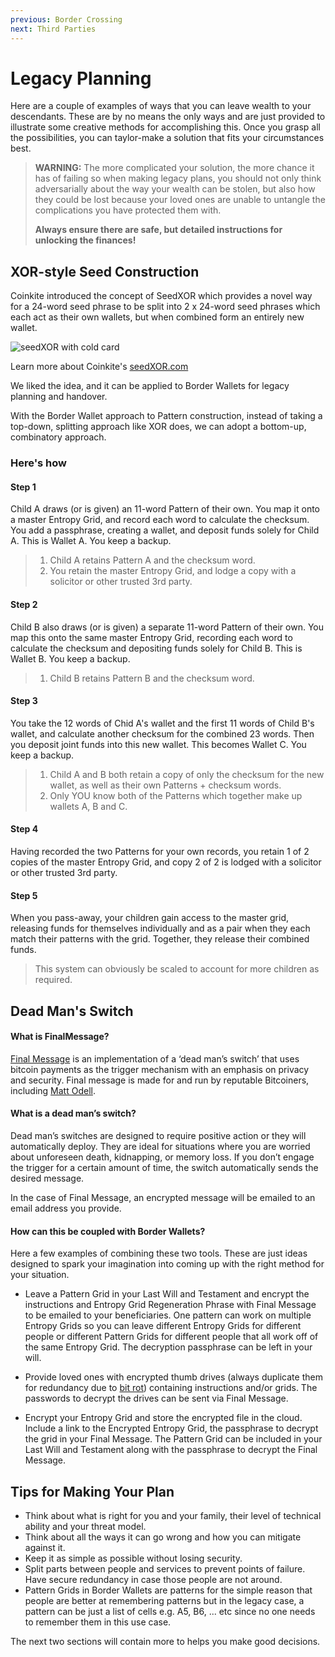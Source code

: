 ```yaml
---
previous: Border Crossing
next: Third Parties
---
```


# Legacy Planning

Here are a couple of examples of ways that you can leave wealth to your descendants. These are by no means the only ways and are just provided to illustrate some creative methods for accomplishing this. Once you grasp all the possibilities, you can taylor-make a solution that fits your circumstances best.

> **WARNING:** The more complicated your solution, the more chance it has of failing so when making legacy plans, you should not only think adversarially about the way your wealth can be stolen, but also how they could be lost because your loved ones are unable to untangle the complications you have protected them with.
>
> **Always ensure there are safe, but detailed instructions for unlocking the finances!**

## XOR-style Seed Construction

Coinkite introduced the concept of SeedXOR which provides a novel way for a 24-word seed phrase to be split into 2 x 24-word seed phrases which each act as their own wallets, but when combined form an entirely new wallet.

![seedXOR with cold card](/bw_docs_seedxor.png)

<caption>Learn more about Coinkite's <a href="https://seedxor.com/">seedXOR.com</a></caption> ​

We liked the idea, and it can be applied to Border Wallets for legacy planning and handover.

With the Border Wallet approach to Pattern construction, instead of taking a top-down, splitting approach like XOR does, we can adopt a bottom-up, combinatory approach.

### Here's how

#### Step 1

Child A draws (or is given) an 11-word Pattern of their own. You map it onto a master Entropy Grid, and record each word to calculate the checksum. You add a passphrase, creating a wallet, and deposit funds solely for Child A. This is Wallet A. You keep a backup.

> 1. Child A retains Pattern A and the checksum word.
> 2. You retain the master Entropy Grid, and lodge a copy with a solicitor or other trusted 3rd party.

#### Step 2

Child B also draws (or is given) a separate 11-word Pattern of their own. You map this onto the same master Entropy Grid, recording each word to calculate the checksum and depositing funds solely for Child B. This is Wallet B. You keep a backup.

> 1. Child B retains Pattern B and the checksum word.

#### Step 3

You take the 12 words of Chid A's wallet and the first 11 words of Child B's wallet, and calculate another checksum for the combined 23 words. Then you deposit joint funds into this new wallet. This becomes Wallet C. You keep a backup.

> 1. Child A and B both retain a copy of only the checksum for the new wallet, as well as their own Patterns + checksum words.
> 1. Only YOU know both of the Patterns which together make up wallets A, B and C.

#### Step 4

Having recorded the two Patterns for your own records, you retain 1 of 2 copies of the master Entropy Grid, and copy 2 of 2 is lodged with a solicitor or other trusted 3rd party.

#### Step 5

When you pass-away, your children gain access to the master grid, releasing funds for themselves individually and as a pair when they each match their patterns with the grid. Together, they release their combined funds.

> This system can obviously be scaled to account for more children as required.

## Dead Man's Switch

#### What is FinalMessage?

[Final Message](https://finalmessage.io) is an implementation of a ‘dead man’s switch’ that uses bitcoin payments as the trigger mechanism with an emphasis on privacy and security. Final message is made for and run by reputable Bitcoiners, including [Matt Odell](https://twitter.com/ODELL).

#### What is a dead man’s switch?

Dead man’s switches are designed to require positive action or they will automatically deploy. They are ideal for situations where you are worried about unforeseen death, kidnapping, or memory loss. If you don’t engage the trigger for a certain amount of time, the switch automatically sends the desired message.

In the case of Final Message, an encrypted message will be emailed to an email address you provide.

#### How can this be coupled with Border Wallets?

Here a few examples of combining these two tools. These are just ideas designed to spark your imagination into coming up with the right method for your situation.

- Leave a Pattern Grid in your Last Will and Testament and encrypt the instructions and Entropy Grid Regeneration Phrase with Final Message to be emailed to your beneficiaries. One pattern can work on multiple Entropy Grids so you can leave different Entropy Grids for different people or different Pattern Grids for different people that all work off of the same Entropy Grid. The decryption passphrase can be left in your will.

- Provide loved ones with encrypted thumb drives (always duplicate them for redundancy due to [bit rot](https://en.wikipedia.org/wiki/Data_degradation)) containing instructions and/or grids. The passwords to decrypt the drives can be sent via Final Message.

- Encrypt your Entropy Grid and store the encrypted file in the cloud. Include a link to the Encrypted Entropy Grid, the passphrase to decrypt the grid in your Final Message. The Pattern Grid can be included in your Last Will and Testament along with the passphrase to decrypt the Final Message.

## Tips for Making Your Plan

- Think about what is right for you and your family, their level of technical ability and your threat model.
- Think about all the ways it can go wrong and how you can mitigate against it.
- Keep it as simple as possible without losing security.
- Split parts between people and services to prevent points of failure. Have secure redundancy in case those people are not around.
- Pattern Grids in Border Wallets are patterns for the simple reason that people are better at remembering patterns but in the legacy case, a pattern can be just a list of cells e.g. A5, B6, ... etc since no one needs to remember them in this use case.

The next two sections will contain more to helps you make good decisions.

